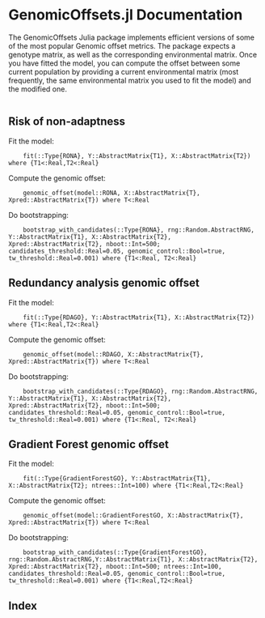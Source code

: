 # GenomicOffsets.jl Documentation

The GenomicOffsets Julia package implements efficient versions of some of the most popular Genomic offset metrics. The package expects a genotype matrix, as well as the corresponding environmental matrix. Once you have fitted the model, you can compute the offset between some current population by providing a current environmental matrix (most frequently, the same environmental matrix you used to fit the model) and the modified one. 

```@contents
```

## Risk of non-adaptness

Fit the model:

```@docs
    fit(::Type{RONA}, Y::AbstractMatrix{T1}, X::AbstractMatrix{T2}) where {T1<:Real,T2<:Real}
```

Compute the genomic offset:

```@docs
    genomic_offset(model::RONA, X::AbstractMatrix{T}, Xpred::AbstractMatrix{T}) where T<:Real
```

Do bootstrapping:

```@docs
    bootstrap_with_candidates(::Type{RONA}, rng::Random.AbstractRNG, Y::AbstractMatrix{T1}, X::AbstractMatrix{T2}, Xpred::AbstractMatrix{T2}, nboot::Int=500; candidates_threshold::Real=0.05, genomic_control::Bool=true, tw_threshold::Real=0.001) where {T1<:Real, T2<:Real}
```


## Redundancy analysis genomic offset

Fit the model:

```@docs
    fit(::Type{RDAGO}, Y::AbstractMatrix{T1}, X::AbstractMatrix{T2}) where {T1<:Real,T2<:Real}
```

Compute the genomic offset:

```@docs
    genomic_offset(model::RDAGO, X::AbstractMatrix{T}, Xpred::AbstractMatrix{T}) where T<:Real
```

Do bootstrapping:

```@docs
    bootstrap_with_candidates(::Type{RDAGO}, rng::Random.AbstractRNG, Y::AbstractMatrix{T1}, X::AbstractMatrix{T2}, Xpred::AbstractMatrix{T2}, nboot::Int=500; candidates_threshold::Real=0.05, genomic_control::Bool=true, tw_threshold::Real=0.001) where {T1<:Real, T2<:Real}
```

## Gradient Forest genomic offset

Fit the model:

```@docs
    fit(::Type{GradientForestGO}, Y::AbstractMatrix{T1}, X::AbstractMatrix{T2}; ntrees::Int=100) where {T1<:Real,T2<:Real}
```

Compute the genomic offset:

```@docs
    genomic_offset(model::GradientForestGO, X::AbstractMatrix{T}, Xpred::AbstractMatrix{T}) where T<:Real
```

Do bootstrapping:

```@docs
    bootstrap_with_candidates(::Type{GradientForestGO}, rng::Random.AbstractRNG,Y::AbstractMatrix{T1}, X::AbstractMatrix{T2}, Xpred::AbstractMatrix{T2}, nboot::Int=500; ntrees::Int=100, candidates_threshold::Real=0.05, genomic_control::Bool=true, tw_threshold::Real=0.001) where {T1<:Real,T2<:Real}
```

## Index

```@index
```
